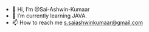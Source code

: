 - 👋 Hi, I’m @Sai-Ashwin-Kumaar
- 🌱 I’m currently learning JAVA.
- 📫 How to reach me s.saiashwinkumaar@gmail.com

<!---
Sai-Ashwin-2003/Sai-Ashwin-2003 is a ✨ special ✨ repository because its `README.md` (this file) appears on your GitHub profile.
You can click the Preview link to take a look at your changes.
--->
